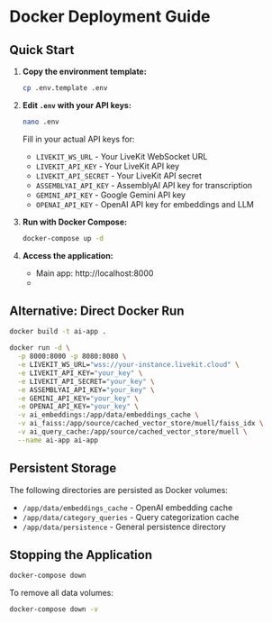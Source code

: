 # Docker Deployment Guide

## Quick Start

1. **Copy the environment template:**
   ```bash
   cp .env.template .env
   ```

2. **Edit `.env` with your API keys:**
   ```bash
   nano .env
   ```
   Fill in your actual API keys for:
   - `LIVEKIT_WS_URL` - Your LiveKit WebSocket URL
   - `LIVEKIT_API_KEY` - Your LiveKit API key
   - `LIVEKIT_API_SECRET` - Your LiveKit API secret
   - `ASSEMBLYAI_API_KEY` - AssemblyAI API key for transcription
   - `GEMINI_API_KEY` - Google Gemini API key
   - `OPENAI_API_KEY` - OpenAI API key for embeddings and LLM

3. **Run with Docker Compose:**
   ```bash
   docker-compose up -d
   ```

4. **Access the application:**
   - Main app: http://localhost:8000
   - 

## Alternative: Direct Docker Run

```bash
docker build -t ai-app .

docker run -d \
  -p 8000:8000 -p 8080:8080 \
  -e LIVEKIT_WS_URL="wss://your-instance.livekit.cloud" \
  -e LIVEKIT_API_KEY="your_key" \
  -e LIVEKIT_API_SECRET="your_key" \
  -e ASSEMBLYAI_API_KEY="your_key" \
  -e GEMINI_API_KEY="your_key" \
  -e OPENAI_API_KEY="your_key" \
  -v ai_embeddings:/app/data/embeddings_cache \
  -v ai_faiss:/app/source/cached_vector_store/muell/faiss_idx \
  -v ai_query_cache:/app/source/cached_vector_store/muell \
  --name ai-app ai-app
```
 
## Persistent Storage

The following directories are persisted as Docker volumes:
- `/app/data/embeddings_cache` - OpenAI embedding cache
- `/app/data/category_queries` - Query categorization cache
- `/app/data/persistence` - General persistence directory

## Stopping the Application

```bash
docker-compose down
```

To remove all data volumes:
```bash
docker-compose down -v
```